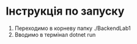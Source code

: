 # Інструкція по запуску
1. Переходимо в корневу папку ./BackendLab1
2. Вводимо в термінал dotnet run
